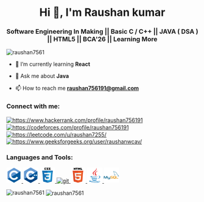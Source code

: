 <h1 align="center">Hi 👋, I'm Raushan kumar</h1>
<h3 align="center">Software Engineering In Making || Basic C / C++ || JAVA ( DSA ) || HTML5 || BCA'26 || Learning More</h3>

<p align="left"> <img src="https://komarev.com/ghpvc/?username=raushan7561&label=Profile%20views&color=0e75b6&style=flat" alt="raushan7561" /> </p>

- 🌱 I’m currently learning **React**

- 💬 Ask me about **Java**

- 📫 How to reach me **raushan756191@gmail.com**

<h3 align="left">Connect with me:</h3>
<p align="left">
<a href="https://www.hackerrank.com/https://www.hackerrank.com/profile/raushan756191" target="blank"><img align="center" src="https://raw.githubusercontent.com/rahuldkjain/github-profile-readme-generator/master/src/images/icons/Social/hackerrank.svg" alt="https://www.hackerrank.com/profile/raushan756191" height="30" width="40" /></a>
<a href="https://codeforces.com/profile/https://codeforces.com/profile/raushan756191" target="blank"><img align="center" src="https://raw.githubusercontent.com/rahuldkjain/github-profile-readme-generator/master/src/images/icons/Social/codeforces.svg" alt="https://codeforces.com/profile/raushan756191" height="30" width="40" /></a>
<a href="https://www.leetcode.com/https://leetcode.com/u/raushan7255/" target="blank"><img align="center" src="https://raw.githubusercontent.com/rahuldkjain/github-profile-readme-generator/master/src/images/icons/Social/leet-code.svg" alt="https://leetcode.com/u/raushan7255/" height="30" width="40" /></a>
<a href="https://auth.geeksforgeeks.org/user/https://www.geeksforgeeks.org/user/raushanwcav/" target="blank"><img align="center" src="https://raw.githubusercontent.com/rahuldkjain/github-profile-readme-generator/master/src/images/icons/Social/geeks-for-geeks.svg" alt="https://www.geeksforgeeks.org/user/raushanwcav/" height="30" width="40" /></a>
</p>

<h3 align="left">Languages and Tools:</h3>
<p align="left"> <a href="https://www.cprogramming.com/" target="_blank" rel="noreferrer"> <img src="https://raw.githubusercontent.com/devicons/devicon/master/icons/c/c-original.svg" alt="c" width="40" height="40"/> </a> <a href="https://www.w3schools.com/cpp/" target="_blank" rel="noreferrer"> <img src="https://raw.githubusercontent.com/devicons/devicon/master/icons/cplusplus/cplusplus-original.svg" alt="cplusplus" width="40" height="40"/> </a> <a href="https://www.w3schools.com/css/" target="_blank" rel="noreferrer"> <img src="https://raw.githubusercontent.com/devicons/devicon/master/icons/css3/css3-original-wordmark.svg" alt="css3" width="40" height="40"/> </a> <a href="https://git-scm.com/" target="_blank" rel="noreferrer"> <img src="https://www.vectorlogo.zone/logos/git-scm/git-scm-icon.svg" alt="git" width="40" height="40"/> </a> <a href="https://www.w3.org/html/" target="_blank" rel="noreferrer"> <img src="https://raw.githubusercontent.com/devicons/devicon/master/icons/html5/html5-original-wordmark.svg" alt="html5" width="40" height="40"/> </a> <a href="https://www.java.com" target="_blank" rel="noreferrer"> <img src="https://raw.githubusercontent.com/devicons/devicon/master/icons/java/java-original.svg" alt="java" width="40" height="40"/> </a> <a href="https://www.mysql.com/" target="_blank" rel="noreferrer"> <img src="https://raw.githubusercontent.com/devicons/devicon/master/icons/mysql/mysql-original-wordmark.svg" alt="mysql" width="40" height="40"/> </a> </p>

<p><img align="left" src="https://github-readme-stats.vercel.app/api/top-langs?username=raushan7561&show_icons=true&locale=en&layout=compact" alt="raushan7561" /></p>

<p>&nbsp;<img align="center" src="https://github-readme-stats.vercel.app/api?username=raushan7561&show_icons=true&locale=en" alt="raushan7561" /></p>

